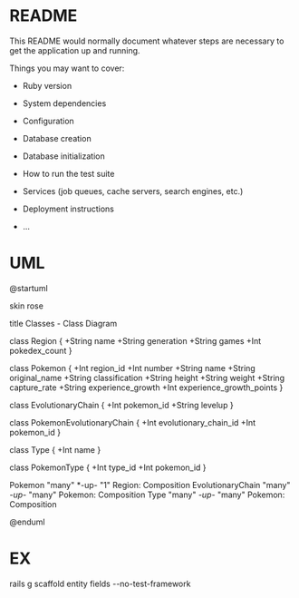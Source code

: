 # README

This README would normally document whatever steps are necessary to get the
application up and running.

Things you may want to cover:

* Ruby version

* System dependencies

* Configuration

* Database creation

* Database initialization

* How to run the test suite

* Services (job queues, cache servers, search engines, etc.)

* Deployment instructions

* ...

# UML

@startuml

skin rose

title Classes - Class Diagram


class Region {
  +String name
  +String generation
  +String games
  +Int pokedex_count
}

class Pokemon {
  +Int region_id
  +Int number
  +String name
  +String original_name
  +String classification
  +String height
  +String weight
  +String capture_rate
  +String experience_growth
  +Int experience_growth_points
}

class EvolutionaryChain {
  +Int pokemon_id
  +String levelup
}

class PokemonEvolutionaryChain {
  +Int evolutionary_chain_id
  +Int pokemon_id
}

class Type {
  +Int name
}

class PokemonType {
  +Int type_id
  +Int pokemon_id
}


Pokemon "many" *-up- "1" Region: Composition
EvolutionaryChain "many" *-up-* "many" Pokemon: Composition
Type "many" *-up-* "many" Pokemon: Composition


@enduml

# EX
rails g scaffold entity fields --no-test-framework